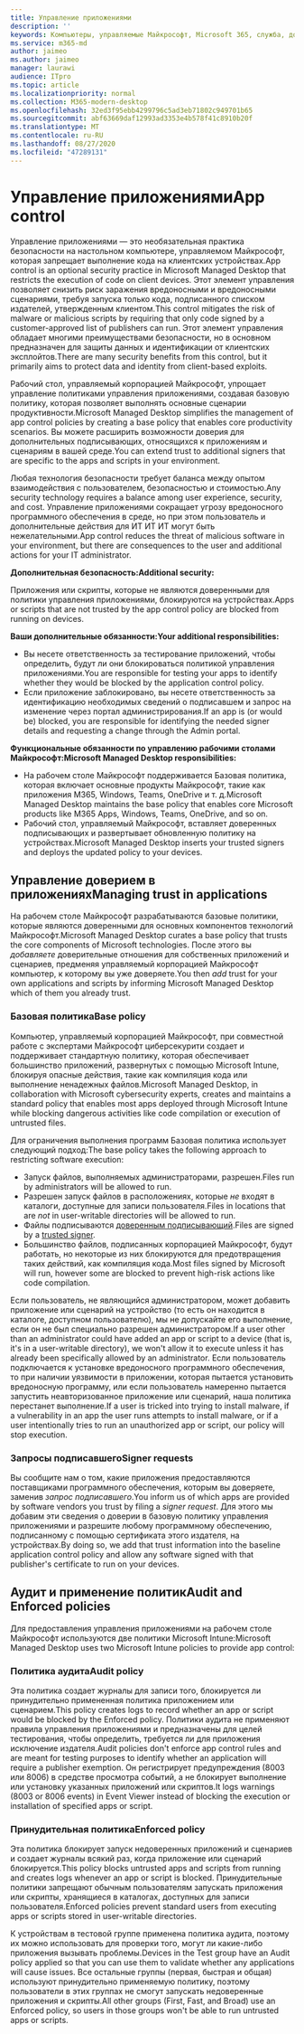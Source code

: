 ```yaml
---
title: Управление приложениями
description: ''
keywords: Компьютеры, управляемые Майкрософт, Microsoft 365, служба, документация
ms.service: m365-md
author: jaimeo
ms.author: jaimeo
manager: laurawi
audience: ITpro
ms.topic: article
ms.localizationpriority: normal
ms.collection: M365-modern-desktop
ms.openlocfilehash: 32ed3f95ebb4299796c5ad3eb71802c949701b65
ms.sourcegitcommit: abf63669daf12993ad3353e4b578f41c8910b20f
ms.translationtype: MT
ms.contentlocale: ru-RU
ms.lasthandoff: 08/27/2020
ms.locfileid: "47289131"
---
```

# <a name="app-control"></a><span data-ttu-id="309f6-103">Управление приложениями</span><span class="sxs-lookup"><span data-stu-id="309f6-103">App control</span></span>

<span data-ttu-id="309f6-104">Управление приложениями — это необязательная практика безопасности на настольном компьютере, управляемом Майкрософт, которая запрещает выполнение кода на клиентских устройствах.</span><span class="sxs-lookup"><span data-stu-id="309f6-104">App control is an optional security practice in Microsoft Managed Desktop that restricts the execution of code on client devices.</span></span> <span data-ttu-id="309f6-105">Этот элемент управления позволяет снизить риск заражения вредоносными и вредоносными сценариями, требуя запуска только кода, подписанного списком издателей, утвержденным клиентом.</span><span class="sxs-lookup"><span data-stu-id="309f6-105">This control mitigates the risk of malware or malicious scripts by requiring that only code signed by a customer-approved list of publishers can run.</span></span> <span data-ttu-id="309f6-106">Этот элемент управления обладает многими преимуществами безопасности, но в основном предназначен для защиты данных и идентификации от клиентских эксплойтов.</span><span class="sxs-lookup"><span data-stu-id="309f6-106">There are many security benefits from this control, but it primarily aims to protect data and identity from client-based exploits.</span></span>

<span data-ttu-id="309f6-107">Рабочий стол, управляемый корпорацией Майкрософт, упрощает управление политиками управления приложениями, создавая базовую политику, которая позволяет выполнять основные сценарии продуктивности.</span><span class="sxs-lookup"><span data-stu-id="309f6-107">Microsoft Managed Desktop simplifies the management of app control policies by creating a base policy that enables core productivity scenarios.</span></span> <span data-ttu-id="309f6-108">Вы можете расширить возможности доверия для дополнительных подписывающих, относящихся к приложениям и сценариям в вашей среде.</span><span class="sxs-lookup"><span data-stu-id="309f6-108">You can extend trust to additional signers that are specific to the apps and scripts in your environment.</span></span> 


<span data-ttu-id="309f6-109">Любая технология безопасности требует баланса между опытом взаимодействия с пользователем, безопасностью и стоимостью.</span><span class="sxs-lookup"><span data-stu-id="309f6-109">Any security technology requires a balance among user experience, security, and cost.</span></span> <span data-ttu-id="309f6-110">Управление приложениями сокращает угрозу вредоносного программного обеспечения в среде, но при этом пользователь и дополнительные действия для ИТ ИТ ИТ могут быть нежелательными.</span><span class="sxs-lookup"><span data-stu-id="309f6-110">App control reduces the threat of malicious software in your environment, but there are consequences to the user and additional actions for your IT administrator.</span></span>

<span data-ttu-id="309f6-111">**Дополнительная безопасность:**</span><span class="sxs-lookup"><span data-stu-id="309f6-111">**Additional security:**</span></span>

<span data-ttu-id="309f6-112">Приложения или скрипты, которые не являются доверенными для политики управления приложениями, блокируются на устройствах.</span><span class="sxs-lookup"><span data-stu-id="309f6-112">Apps or scripts that are not trusted by the app control policy are blocked from running on devices.</span></span>

<span data-ttu-id="309f6-113">**Ваши дополнительные обязанности:**</span><span class="sxs-lookup"><span data-stu-id="309f6-113">**Your additional responsibilities:**</span></span>

- <span data-ttu-id="309f6-114">Вы несете ответственность за тестирование приложений, чтобы определить, будут ли они блокироваться политикой управления приложениями.</span><span class="sxs-lookup"><span data-stu-id="309f6-114">You are responsible for testing your apps to identify whether they would be blocked by the application control policy.</span></span>
- <span data-ttu-id="309f6-115">Если приложение заблокировано, вы несете ответственность за идентификацию необходимых сведений о подписавшем и запрос на изменение через портал администрирования.</span><span class="sxs-lookup"><span data-stu-id="309f6-115">If an app is (or would be) blocked, you are responsible for identifying the needed signer details and requesting a change through the Admin portal.</span></span>

<span data-ttu-id="309f6-116">**Функциональные обязанности по управлению рабочими столами Майкрософт:**</span><span class="sxs-lookup"><span data-stu-id="309f6-116">**Microsoft Managed Desktop responsibilities:**</span></span>

- <span data-ttu-id="309f6-117">На рабочем столе Майкрософт поддерживается Базовая политика, которая включает основные продукты Майкрософт, такие как приложения M365, Windows, Teams, OneDrive и т. д.</span><span class="sxs-lookup"><span data-stu-id="309f6-117">Microsoft Managed Desktop maintains the base policy that enables core Microsoft products like M365 Apps, Windows, Teams, OneDrive, and so on.</span></span>
- <span data-ttu-id="309f6-118">Рабочий стол, управляемый Майкрософт, вставляет доверенных подписывающих и развертывает обновленную политику на устройствах.</span><span class="sxs-lookup"><span data-stu-id="309f6-118">Microsoft Managed Desktop inserts your trusted signers and deploys the updated policy to your devices.</span></span>


## <a name="managing-trust-in-applications"></a><span data-ttu-id="309f6-119">Управление доверием в приложениях</span><span class="sxs-lookup"><span data-stu-id="309f6-119">Managing trust in applications</span></span>

<span data-ttu-id="309f6-120">На рабочем столе Майкрософт разрабатываются базовые политики, которые являются доверенными для основных компонентов технологий Майкрософт.</span><span class="sxs-lookup"><span data-stu-id="309f6-120">Microsoft Managed Desktop curates a base policy that trusts the core components of Microsoft technologies.</span></span> <span data-ttu-id="309f6-121">После этого вы *добавляете* доверительные отношения для собственных приложений и сценариев, предменяя управляемый корпорацией Майкрософт компьютер, к которому вы уже доверяете.</span><span class="sxs-lookup"><span data-stu-id="309f6-121">You then *add* trust for your own applications and scripts by informing Microsoft Managed Desktop which of them you already trust.</span></span>

### <a name="base-policy"></a><span data-ttu-id="309f6-122">Базовая политика</span><span class="sxs-lookup"><span data-stu-id="309f6-122">Base policy</span></span>

<span data-ttu-id="309f6-123">Компьютер, управляемый корпорацией Майкрософт, при совместной работе с экспертами Майкрософт циберсекурити создает и поддерживает стандартную политику, которая обеспечивает большинство приложений, развернутых с помощью Microsoft Intune, блокируя опасные действия, такие как компиляция кода или выполнение ненадежных файлов.</span><span class="sxs-lookup"><span data-stu-id="309f6-123">Microsoft Managed Desktop, in collaboration with Microsoft cybersecurity experts, creates and maintains a standard policy that enables most apps deployed through Microsoft Intune while blocking dangerous activities like code compilation or execution of untrusted files.</span></span>

<span data-ttu-id="309f6-124">Для ограничения выполнения программ Базовая политика использует следующий подход:</span><span class="sxs-lookup"><span data-stu-id="309f6-124">The base policy takes the following approach to restricting software execution:</span></span>

- <span data-ttu-id="309f6-125">Запуск файлов, выполняемых администраторами, разрешен.</span><span class="sxs-lookup"><span data-stu-id="309f6-125">Files run by administrators will be allowed to run.</span></span>
- <span data-ttu-id="309f6-126">Разрешен запуск файлов в расположениях, которые *не* входят в каталоги, доступные для записи пользователя.</span><span class="sxs-lookup"><span data-stu-id="309f6-126">Files in locations that are *not* in user-writable directories will be allowed to run.</span></span>
- <span data-ttu-id="309f6-127">Файлы подписываются [доверенным подписывающий](#signer-requests).</span><span class="sxs-lookup"><span data-stu-id="309f6-127">Files are signed by a [trusted signer](#signer-requests).</span></span>
- <span data-ttu-id="309f6-128">Большинство файлов, подписанных корпорацией Майкрософт, будут работать, но некоторые из них блокируются для предотвращения таких действий, как компиляция кода.</span><span class="sxs-lookup"><span data-stu-id="309f6-128">Most files signed by Microsoft will run, however some are blocked to prevent high-risk actions like code compilation.</span></span>


<span data-ttu-id="309f6-129">Если пользователь, не являющийся администратором, может добавить приложение или сценарий на устройство (то есть он находится в каталоге, доступном пользователю), мы не допускайте его выполнение, если он не был специально разрешен администратором.</span><span class="sxs-lookup"><span data-stu-id="309f6-129">If a user other than an administrator could have added an app or script to a device (that is, it's in a user-writable directory), we won't allow it to execute unless it has already been specifically allowed by an administrator.</span></span> <span data-ttu-id="309f6-130">Если пользователь подключается к установке вредоносного программного обеспечения, то при наличии уязвимости в приложении, которая пытается установить вредоносную программу, или если пользователь намеренно пытается запустить неавторизованное приложение или сценарий, наша политика перестанет выполнение.</span><span class="sxs-lookup"><span data-stu-id="309f6-130">If a user is tricked into trying to install malware, if a vulnerability in an app the user runs attempts to install malware, or if a user intentionally tries to run an unauthorized app or script, our policy will stop execution.</span></span>

### <a name="signer-requests"></a><span data-ttu-id="309f6-131">Запросы подписавшего</span><span class="sxs-lookup"><span data-stu-id="309f6-131">Signer requests</span></span>

<span data-ttu-id="309f6-132">Вы сообщите нам о том, какие приложения предоставляются поставщиками программного обеспечения, которым вы доверяете, заменив *запрос подписавшего*.</span><span class="sxs-lookup"><span data-stu-id="309f6-132">You inform us of which apps are provided by software vendors you trust by filing a *signer request*.</span></span> <span data-ttu-id="309f6-133">Для этого мы добавим эти сведения о доверии в базовую политику управления приложениями и разрешите любому программному обеспечению, подписанному с помощью сертификата этого издателя, на устройствах.</span><span class="sxs-lookup"><span data-stu-id="309f6-133">By doing so, we add that trust information into the baseline application control policy and allow any software signed with that publisher's certificate to run on your devices.</span></span>

## <a name="audit-and-enforced-policies"></a><span data-ttu-id="309f6-134">Аудит и применение политик</span><span class="sxs-lookup"><span data-stu-id="309f6-134">Audit and Enforced policies</span></span>

<span data-ttu-id="309f6-135">Для предоставления управления приложениями на рабочем столе Майкрософт используются две политики Microsoft Intune:</span><span class="sxs-lookup"><span data-stu-id="309f6-135">Microsoft Managed Desktop uses two Microsoft Intune policies to provide app control:</span></span>

### <a name="audit-policy"></a><span data-ttu-id="309f6-136">Политика аудита</span><span class="sxs-lookup"><span data-stu-id="309f6-136">Audit policy</span></span>
<span data-ttu-id="309f6-137">Эта политика создает журналы для записи того, блокируется ли принудительно примененная политика приложением или сценарием.</span><span class="sxs-lookup"><span data-stu-id="309f6-137">This policy creates logs to record whether an app or script would be blocked by the Enforced policy.</span></span> <span data-ttu-id="309f6-138">Политики аудита не применяют правила управления приложениями и предназначены для целей тестирования, чтобы определить, требуется ли для приложения исключение издателя.</span><span class="sxs-lookup"><span data-stu-id="309f6-138">Audit policies don't enforce app control rules and are meant for testing purposes to identify whether an application will require a publisher exemption.</span></span> <span data-ttu-id="309f6-139">Он регистрирует предупреждения (8003 или 8006) в средстве просмотра событий, а не блокирует выполнение или установку указанных приложений или скриптов.</span><span class="sxs-lookup"><span data-stu-id="309f6-139">It logs warnings (8003 or 8006 events) in Event Viewer instead of blocking the execution or installation of specified apps or script.</span></span>

### <a name="enforced-policy"></a><span data-ttu-id="309f6-140">Принудительная политика</span><span class="sxs-lookup"><span data-stu-id="309f6-140">Enforced policy</span></span>
<span data-ttu-id="309f6-141">Эта политика блокирует запуск недоверенных приложений и сценариев и создает журналы всякий раз, когда приложение или сценарий блокируется.</span><span class="sxs-lookup"><span data-stu-id="309f6-141">This policy blocks untrusted apps and scripts from running and creates logs whenever an app or script is blocked.</span></span> <span data-ttu-id="309f6-142">Принудительные политики запрещают обычным пользователям запускать приложения или скрипты, хранящиеся в каталогах, доступных для записи пользователя.</span><span class="sxs-lookup"><span data-stu-id="309f6-142">Enforced policies prevent standard users from executing apps or scripts stored in user-writable directories.</span></span>

<span data-ttu-id="309f6-143">К устройствам в тестовой группе применена политика аудита, поэтому их можно использовать для проверки того, могут ли какие-либо приложения вызывать проблемы.</span><span class="sxs-lookup"><span data-stu-id="309f6-143">Devices in the Test group have an Audit policy applied so that you can use them to validate whether any applications will cause issues.</span></span> <span data-ttu-id="309f6-144">Все остальные группы (первая, быстрая и общая) используют принудительно применяемую политику, поэтому пользователи в этих группах не смогут запускать недоверенные приложения и скрипты.</span><span class="sxs-lookup"><span data-stu-id="309f6-144">All other groups (First, Fast, and Broad) use an Enforced policy, so users in those groups won't be able to run untrusted apps or scripts.</span></span>







